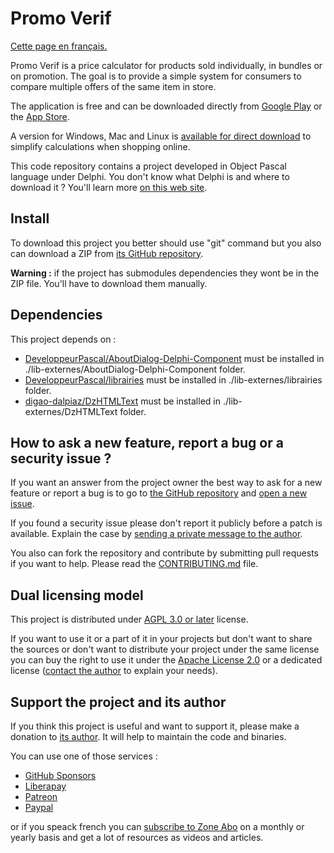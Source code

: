 # Promo Verif

[Cette page en français.](LISEZMOI.md)

Promo Verif is a price calculator for products sold individually, in bundles or on promotion. The goal is to provide a simple system for consumers to compare multiple offers of the same item in store.

The application is free and can be downloaded directly from [Google Play](https://play.google.com/store/apps/details?id=fr.olfsoftware.promoverif.android) or the [App Store](https://apps.apple.com/us/app/promoverif/id1302834443).

A version for Windows, Mac and Linux is [available for direct download](https://github.com/DeveloppeurPascal/Promo-Verif/releases) to simplify calculations when shopping online.

This code repository contains a project developed in Object Pascal language under Delphi. You don't know what Delphi is and where to download it ? You'll learn more [on this web site](https://delphi-resources.developpeur-pascal.fr/).

## Install

To download this project you better should use "git" command but you also can download a ZIP from [its GitHub repository](https://github.com/DeveloppeurPascal/Promo-Verif).

**Warning :** if the project has submodules dependencies they wont be in the ZIP file. You'll have to download them manually.

## Dependencies

This project depends on :

* [DeveloppeurPascal/AboutDialog-Delphi-Component](https://github.com/DeveloppeurPascal/AboutDialog-Delphi-Component) must be installed in ./lib-externes/AboutDialog-Delphi-Component folder.
* [DeveloppeurPascal/librairies](https://github.com/DeveloppeurPascal/librairies) must be installed in ./lib-externes/librairies folder.
* [digao-dalpiaz/DzHTMLText](https://github.com/digao-dalpiaz/DzHTMLText) must be installed in ./lib-externes/DzHTMLText folder.

## How to ask a new feature, report a bug or a security issue ?

If you want an answer from the project owner the best way to ask for a new feature or report a bug is to go to [the GitHub repository](https://github.com/DeveloppeurPascal/Promo-Verif) and [open a new issue](https://github.com/DeveloppeurPascal/Promo-Verif/issues).

If you found a security issue please don't report it publicly before a patch is available. Explain the case by [sending a private message to the author](https://developpeur-pascal.fr/nous-contacter.php).

You also can fork the repository and contribute by submitting pull requests if you want to help. Please read the [CONTRIBUTING.md](CONTRIBUTING.md) file.

## Dual licensing model

This project is distributed under [AGPL 3.0 or later](https://choosealicense.com/licenses/agpl-3.0/) license.

If you want to use it or a part of it in your projects but don't want to share the sources or don't want to distribute your project under the same license you can buy the right to use it under the [Apache License 2.0](https://choosealicense.com/licenses/apache-2.0/) or a dedicated license ([contact the author](https://developpeur-pascal.fr/nous-contacter.php) to explain your needs).

## Support the project and its author

If you think this project is useful and want to support it, please make a donation to [its author](https://github.com/DeveloppeurPascal). It will help to maintain the code and binaries.

You can use one of those services :

* [GitHub Sponsors](https://github.com/sponsors/DeveloppeurPascal)
* [Liberapay](https://liberapay.com/PatrickPremartin)
* [Patreon](https://www.patreon.com/patrickpremartin)
* [Paypal](https://www.paypal.com/paypalme/patrickpremartin)

or if you speack french you can [subscribe to Zone Abo](https://zone-abo.fr/nos-abonnements.php) on a monthly or yearly basis and get a lot of resources as videos and articles.
